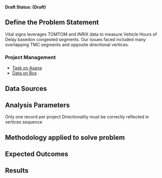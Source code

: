 **Draft Status: (Draft)**

## Define the Problem Statement
Vital signs leverages TOMTOM and INRIX data to measure Vehicle Hours of Delay basedon congested segments. Our issues faced included many overlapping TMC segments and opposite directional vertices. 

### Project Management 
- [Task on Asana](https://app.asana.com/0/inbox/797943099119524/856267709523291/856267709523292)  
- [Data on Box](https://mtcdrive.app.box.com/folder/53006798123)  

## Data Sources

## Analysis Parameters
Only one record per project
Directionality must be correctly reflected in vertices sequence 

## Methodology applied to solve problem

## Expected Outcomes

## Results

